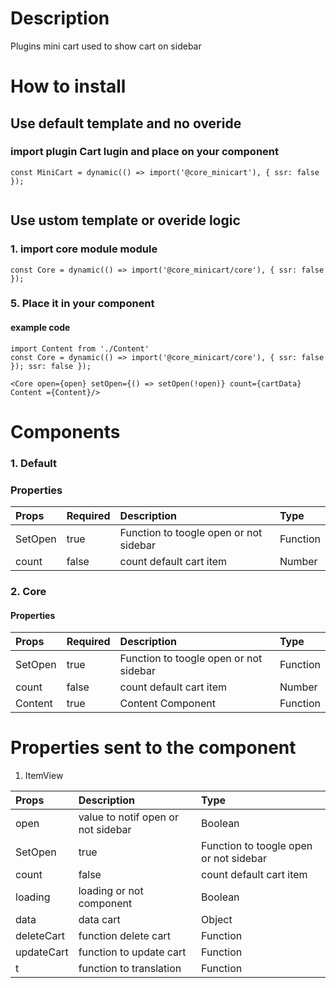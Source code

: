 # Description

Plugins mini cart used to show cart on sidebar


# How to install
## Use default template and no overide
### import plugin Cart lugin and place on your component
````
const MiniCart = dynamic(() => import('@core_minicart'), { ssr: false });


````

## Use ustom template or overide logic
### 1. import core module module

````
const Core = dynamic(() => import('@core_minicart/core'), { ssr: false });
````
### 5. Place it in your component
#### example code
````
import Content from './Content'
const Core = dynamic(() => import('@core_minicart/core'), { ssr: false }); ssr: false });

<Core open={open} setOpen={() => setOpen(!open)} count={cartData} Content ={Content}/>

````



# Components
### 1. Default
### Properties
| Props       | Required | Description | Type |
| :---        | :---     | :---        |:---  |
| SetOpen  |  true   | Function to toogle open or not sidebar     | Function|
| count  |  false   | count default cart item      | Number|


### 2. Core
#### Properties
| Props       | Required | Description | Type |
| :---        | :---     | :---        |:---  |
| SetOpen  |  true   | Function to toogle open or not sidebar     | Function|
| count  |  false   | count default cart item      | Number|
| Content  |  true   | Content Component      | Function|


# Properties sent to the component
1. ItemView

| Props       | Description | Type |
| :---        | :---        |:---  |
| open     |  value to notif open or not sidebar     | Boolean |
| SetOpen  |  true   | Function to toogle open or not sidebar     | Function|
| count  |  false   | count default cart item      | Number|
| loading     |  loading or not component     | Boolean |
| data     |  data cart     | Object |
| deleteCart     |  function delete cart    | Function |
| updateCart     |  function to update cart      | Function |
| t     |  function to translation      | Function |
